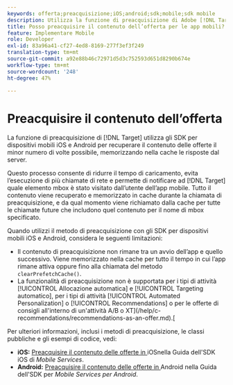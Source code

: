 ```yaml
---
keywords: offerta;preacquisizione;iOS;android;sdk;mobile;sdk mobile
description: Utilizza la funzione di preacquisizione di Adobe [!DNL Target] negli SDK per dispositivi mobili iOS e Android per recuperare il contenuto delle offerte il minor numero di volte possibile, memorizzando nella cache le risposte dal server.
title: Posso preacquisire il contenuto dell’offerta per le app mobili?
feature: Implementare Mobile
role: Developer
exl-id: 83a96a41-cf27-4ed8-8169-277f3ef3f249
translation-type: tm+mt
source-git-commit: a92e88b46c72971d5d3c752593d651d8290b674e
workflow-type: tm+mt
source-wordcount: '248'
ht-degree: 47%

---
```


# Preacquisire il contenuto dell’offerta

La funzione di preacquisizione di [!DNL Target] utilizza gli SDK per dispositivi mobili iOS e Android per recuperare il contenuto delle offerte il minor numero di volte possibile, memorizzando nella cache le risposte dal server.

Questo processo consente di ridurre il tempo di caricamento, evita l’esecuzione di più chiamate di rete e permette di notificare ad [!DNL Target] quale elemento mbox è stato visitato dall’utente dell’app mobile. Tutto il contenuto viene recuperato e memorizzato in cache durante la chiamata di preacquisizione, e da qual momento viene richiamato dalla cache per tutte le chiamate future che includono quel contenuto per il nome di mbox specificato.

Quando utilizzi il metodo di preacquisizione con gli SDK per dispositivi mobili iOS e Android, considera le seguenti limitazioni:

* Il contenuto di preacquisizione non rimane tra un avvio dell’app e quello successivo. Viene memorizzato nella cache per tutto il tempo in cui l’app rimane attiva oppure fino alla chiamata del metodo `clearPrefetchCache()`.
* La funzionalità di preacquisizione non è supportata per i tipi di attività [!UICONTROL Allocazione automatica] e [!UICONTROL Targeting automatico], per i tipi di attività [!UICONTROL Automated Personalization] o [!UICONTROL Recommendations] o per le offerte di consigli all&#39;interno di un&#39;attività A/B o XT](/help/c-recommendations/recommendations-as-an-offer.md).[

Per ulteriori informazioni, inclusi i metodi di preacquisizione, le classi pubbliche e gli esempi di codice, vedi:

* **iOS:**  [Preacquisire il contenuto delle offerte in ](https://experienceleague.adobe.com/docs/mobile-services/ios/target-ios/c-mob-target-prefetch-ios.html) iOSnella Guida dell&#39;SDK iOS di  *Mobile Services*.
* **Android:**  [Preacquisire il contenuto delle offerte in ](https://experienceleague.adobe.com/docs/mobile-services/android/target-android/c-mob-target-prefetch-android.html) Android nella Guida dell&#39;SDK per  *Mobile Services per Android*.
